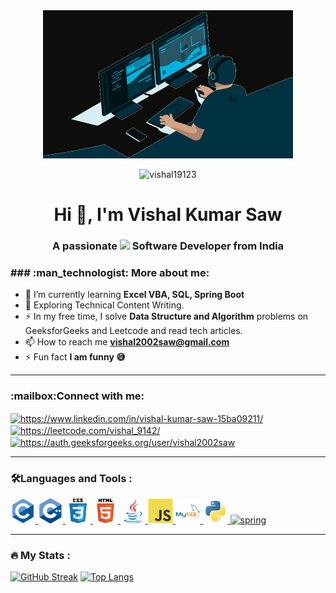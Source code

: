 <div align="center">
   <img src="https://raw.githubusercontent.com/Potential17/Potential17/master/user%20(2).gif" width ="400"/></img>
</div>

<p align="center"> <img src="https://komarev.com/ghpvc/?username=vishal19123&label=Profile%20views&color=0e75b6&style=flat" alt="vishal19123" /> </p>

<h1 align="center">Hi 👋, I'm Vishal Kumar Saw</h1>
<h3  align="center"> A passionate <img src="https://media.giphy.com/media/WUlplcMpOCEmTGBtBW/giphy.gif" width="30"> Software Developer from India</h3>


<h3 align="left">### :man_technologist: More about me: </h3>

- 🌱 I’m currently learning **Excel VBA, SQL, Spring Boot**
- :seedling: Exploring Technical Content Writing.
- :zap: In my free time, I solve <b>Data Structure and Algorithm</b> problems on GeeksforGeeks and Leetcode and read tech articles.
- 📫 How to reach me **vishal2002saw@gmail.com**
- ⚡ Fun fact **I am funny 😅**

---

<h3 align="left">:mailbox:Connect with me:</h3>
<p align="left">
<a href="https://www.linkedin.com/in/vishal-kumar-saw-15ba09211/" target="blank"><img align="center" src="https://raw.githubusercontent.com/rahuldkjain/github-profile-readme-generator/master/src/images/icons/Social/linked-in-alt.svg" alt="https://www.linkedin.com/in/vishal-kumar-saw-15ba09211/" height="30" width="40" /></a>
<a href="https://leetcode.com/vishal_9142/" target="blank"><img align="center" src="https://raw.githubusercontent.com/rahuldkjain/github-profile-readme-generator/master/src/images/icons/Social/leet-code.svg" alt="https://leetcode.com/vishal_9142/" height="30" width="40" /></a>
<a href="https://auth.geeksforgeeks.org/user/https://auth.geeksforgeeks.org/user/vishal2002saw" target="blank"><img align="center" src="https://raw.githubusercontent.com/rahuldkjain/github-profile-readme-generator/master/src/images/icons/Social/geeks-for-geeks.svg" alt="https://auth.geeksforgeeks.org/user/vishal2002saw" height="30" width="40" /></a>
</p>

---

### :hammer_and_wrench:Languages and Tools :
<p align="left"> <a href="https://www.cprogramming.com/" target="_blank" rel="noreferrer"> <img src="https://raw.githubusercontent.com/devicons/devicon/master/icons/c/c-original.svg" alt="c" width="40" height="40"/> </a> <a href="https://www.w3schools.com/cpp/" target="_blank" rel="noreferrer"> <img src="https://raw.githubusercontent.com/devicons/devicon/master/icons/cplusplus/cplusplus-original.svg" alt="cplusplus" width="40" height="40"/> </a> <a href="https://www.w3schools.com/css/" target="_blank" rel="noreferrer"> <img src="https://raw.githubusercontent.com/devicons/devicon/master/icons/css3/css3-original-wordmark.svg" alt="css3" width="40" height="40"/> </a> <a href="https://www.w3.org/html/" target="_blank" rel="noreferrer"> <img src="https://raw.githubusercontent.com/devicons/devicon/master/icons/html5/html5-original-wordmark.svg" alt="html5" width="40" height="40"/> </a> <a href="https://www.java.com" target="_blank" rel="noreferrer"> <img src="https://raw.githubusercontent.com/devicons/devicon/master/icons/java/java-original.svg" alt="java" width="40" height="40"/> </a> <a href="https://developer.mozilla.org/en-US/docs/Web/JavaScript" target="_blank" rel="noreferrer"> <img src="https://raw.githubusercontent.com/devicons/devicon/master/icons/javascript/javascript-original.svg" alt="javascript" width="40" height="40"/> </a> <a href="https://www.mysql.com/" target="_blank" rel="noreferrer"> <img src="https://raw.githubusercontent.com/devicons/devicon/master/icons/mysql/mysql-original-wordmark.svg" alt="mysql" width="40" height="40"/> </a> <a href="https://www.python.org" target="_blank" rel="noreferrer"> <img src="https://raw.githubusercontent.com/devicons/devicon/master/icons/python/python-original.svg" alt="python" width="40" height="40"/> </a> <a href="https://spring.io/" target="_blank" rel="noreferrer"> <img src="https://www.vectorlogo.zone/logos/springio/springio-icon.svg" alt="spring" width="40" height="40"/> </a> </p>

---
### :fire: My Stats :
[![GitHub Streak](http://github-readme-streak-stats.herokuapp.com?user=vishal19123&theme=dark&background=000000)](https://git.io/streak-stats)
[![Top Langs](https://github-readme-stats.vercel.app/api/top-langs/?username=vishal19123&layout=compact&theme=vision-friendly-dark)](https://github.com/anuraghazra/github-readme-stats)
